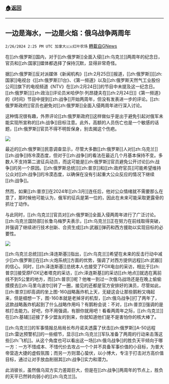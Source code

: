 ###  [:house:返回](README.md)
---


## 一边是海水，一边是火焰：俄乌战争两周年
`2/26/2024 2:25 PM UTC 加拿大🇨🇦红叶农场` [轉載自GNews](https://gnews.org/articles/2342510)

在[[zh:俄罗斯]]国内，对于[[zh:俄罗斯]]全面入侵[[zh:乌克兰]]两周年的纪念日，官员和[[zh:国家]]媒体都选择了保持沉默，显得非常奇怪。

据[[zh:俄罗斯]]反对派媒体《新闻机构》[[zh:2月25日]]报道，[[zh:俄罗斯]][[zh:国家]]电视台《[[zh:俄罗斯]]1台》、《第一频道》以及[[zh:俄罗斯天然气工业股份公司]]旗下的电视频道《NTV》在[[zh:2月24日]]的节目中未提及这一纪念日。[[zh:俄罗斯]][[zh:政治]]评论员米哈伊尔·列昂捷夫在[[zh:2月24日]]《第一频道》的《时间》节目中提到[[zh:战争]]开始两周年，但没有发表进一步的评论。[[zh:俄罗斯政府]]官员也避免对[[zh:俄罗斯]]全面入侵两周年进行深入讨论。

这种情况很有趣，外界评论[[zh:俄罗斯政府]]这样做似乎是出于避免引起对俄军未能实现所宣称的[[zh:战争]]目标注意。此外，高额的人员伤亡也是一个敏感的话题，[[zh:俄罗斯]]官员不得不明哲保身，别去揭这个伤疤。

![](ipfs://QmeC4Be4Y7nGwba4dTAcRXCihdqUTwFR83zFPQHigPAiyV?.png)


最近的[[zh:俄罗斯]]民意调查显示，尽管大多数[[zh:俄罗斯]]人对[[zh:乌克兰]][[zh:战争]]持冷漠态度，但对于[[zh:战争]]的看法在最近几个月基本保持不变。多数人不支持第二波征兵动员，而这可能是[[zh:俄罗斯]]官员避免公开讨论[[zh:战争]]的另一个原因。[[zh:俄罗斯总统]][[zh:普京]]和[[zh:政府官员]]可能希望维持公众对[[zh:战争]]的冷漠态度，以确保在没有引起重大公众反应的情况下继续[[zh:战争]]。

然而，如果[[zh:普京]]在2024年[[zh:3月]]连任后，他对公众情绪就不需要那么在意了，那时候他可能认为，俄军的征兵是第一位的，因此在未来可能采取更露骨的抓壮丁动作。

与此同时，[[zh:乌克兰]]官员对[[zh:俄罗斯]]全面入侵两周年进行了广泛讨论。[[zh:乌克兰国防部]]长鲁乌梅罗夫表示，[[zh:乌克兰]]正在努力在前线取得突破，并强调了继续进行技术创新、合资生成[[zh:武器]]弹药和西方援助以实现目标的必要性。

![](ipfs://QmVsUq1Yr1HnZeeziKy3dHvALTCc794StFEDXqpuzuNB5k?.png)


[[zh:乌克兰总统]][[zh:泽连斯基]]指出，[[zh:乌克兰]]希望在未来的反击行动中减少[[zh:俄罗斯]]在[[zh:火炮系统]]方面的优势，强调了对西方提供远程[[zh:武器]]的信心。同时，[[zh:泽连斯基]]总统本人也接受了FOX电台的采访，相比于[[zh:普京]]接受原FOX记者塔克的采访，[[zh:泽连斯基]]的采访[[zh:地点]]就选在离前线不到5公里的地方，而[[zh:普京]]呢？他唯一到过一次俄乌战场还是在晚上偷偷摸摸去[[zh:马里乌波尔]]转了一圈，接见的还都是官方安排好的演员，尽管如此，[[zh:普京]]却高调的坐上图\-160战略轰炸机上天，无疑这会让那些鹅粉又嗨起来，但是细想一下，图\-160本就是老掉牙的机型，[[zh:俄乌战争]]打了两年了，这款战略轰炸机起到了什么战略作用吗？有鹅粉会说：不对，[[zh:普京]]强调的是核打击能力。好吧，你不用强调，有胆你就用吧！看看两周年之际，[[zh:乌克兰]]在[[zh:基辅]]迎接了多少盟友的到来，你就知道他们是不是害怕你的核大棒了。

[[zh:乌克兰]]的军事情报总局局长布丹诺夫透露了伏击[[zh:俄罗斯]]A-50远程[[zh:雷达预警机]]的一些细节，显示[[zh:乌克兰]]军队准备了两周的行动来击落这些[[zh:飞机]]。从这个角度也可以看出这一场[[zh:俄乌战争]]的胜负天平倾向于哪一方：一方不惜成本、不惜代价去攻占一个个并不具备军事价值的小目标，为普大帝营造大捷的虚假氛围；而另一方则潜心蛰伏，以小博大，专注于打击对方高价值目标，通过让对手放血削弱其[[zh:战争]]实力和潜力。

此消彼长，虽然俄乌双方实力差距巨大，但是在[[zh:战争]]两周年的节点上，胜负的天平已然转向弱小的[[zh:乌克兰]]。

